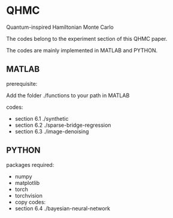 # QHMC
Quantum-inspired Hamiltonian Monte Carlo

The codes belong to the experiment section of this QHMC paper.

The codes are mainly implemented in MATLAB and PYTHON.

<h2>MATLAB</h2>

prerequisite: 

Add the folder ./functions to your path in MATLAB

codes:
* section 6.1 ./synthetic
* section 6.2 ./sparse-bridge-regression
* section 6.3 ./image-denoising


<h2>PYTHON</h2>

packages required:
* numpy
* matplotlib
* torch
* torchvision
* copy
codes:
* section 6.4 ./bayesian-neural-network


